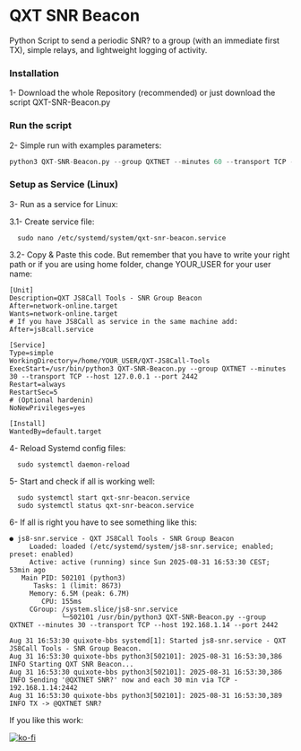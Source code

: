 # QXT SNR Beacon

Python Script to send a periodic SNR? to a group (with an immediate first TX), simple relays, and lightweight logging of activity.

### Installation
1- Download the whole Repository (recommended) or just download the script QXT-SNR-Beacon.py

### Run the script
2- Simple run with examples parameters:
```python
python3 QXT-SNR-Beacon.py --group QXTNET --minutes 60 --transport TCP --host 127.0.0.1 --port 2442
```

### Setup as Service (Linux)
3- Run as a service for Linux:

3.1- Create service file:

```shell
  sudo nano /etc/systemd/system/qxt-snr-beacon.service
```

3.2- Copy & Paste this code. But remember that you have to write your right path or if you are using home folder, change YOUR_USER for your user name:
```shell
[Unit]
Description=QXT JS8Call Tools - SNR Group Beacon
After=network-online.target
Wants=network-online.target
# If you have JS8Call as service in the same machine add: After=js8call.service

[Service]
Type=simple
WorkingDirectory=/home/YOUR_USER/QXT-JS8Call-Tools
ExecStart=/usr/bin/python3 QXT-SNR-Beacon.py --group QXTNET --minutes 30 --transport TCP --host 127.0.0.1 --port 2442
Restart=always
RestartSec=5
# (Optional hardenin)
NoNewPrivileges=yes

[Install]
WantedBy=default.target
```

4- Reload Systemd config files:

```shell
  sudo systemctl daemon-reload
```

5- Start and check if all is working well:

```shell
  sudo systemctl start qxt-snr-beacon.service
  sudo systemctl status qxt-snr-beacon.service
```

6- If all is right you have to see something like this:

```shell
● js8-snr.service - QXT JS8Call Tools - SNR Group Beacon
     Loaded: loaded (/etc/systemd/system/js8-snr.service; enabled; preset: enabled)
     Active: active (running) since Sun 2025-08-31 16:53:30 CEST; 53min ago
   Main PID: 502101 (python3)
      Tasks: 1 (limit: 8673)
     Memory: 6.5M (peak: 6.7M)
        CPU: 155ms
     CGroup: /system.slice/js8-snr.service
             └─502101 /usr/bin/python3 QXT-SNR-Beacon.py --group QXTNET --minutes 30 --transport TCP --host 192.168.1.14 --port 2442

Aug 31 16:53:30 quixote-bbs systemd[1]: Started js8-snr.service - QXT JS8Call Tools - SNR Group Beacon.
Aug 31 16:53:30 quixote-bbs python3[502101]: 2025-08-31 16:53:30,386 INFO Starting QXT SNR Beacon...
Aug 31 16:53:30 quixote-bbs python3[502101]: 2025-08-31 16:53:30,386 INFO Sending '@QXTNET SNR?' now and each 30 min via TCP - 192.168.1.14:2442
Aug 31 16:53:30 quixote-bbs python3[502101]: 2025-08-31 16:53:30,389 INFO TX -> @QXTNET SNR?

```



If you like this work:

[![ko-fi](https://ko-fi.com/img/githubbutton_sm.svg)](https://ko-fi.com/M4M81CV1EX)
